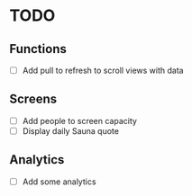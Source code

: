 # TODO

## Functions

- [ ] Add pull to refresh to scroll views with data

## Screens

- [ ] Add people to screen capacity
- [ ] Display daily Sauna quote

## Analytics

- [ ] Add some analytics
